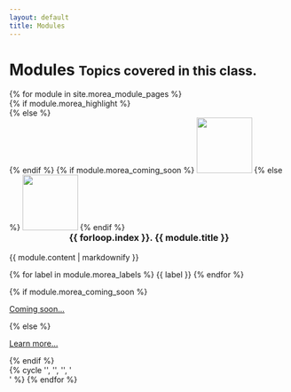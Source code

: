 ```yaml
---
layout: default
title: Modules
---
```


<div class="container">
  <h1>Modules <small>Topics covered in this class.</small></h1>
  <div class="row">
     {% for module in site.morea_module_pages %}
        <div class="col-sm-3">
        {% if module.morea_highlight %}
          <div class="thumbnail section-background-1">
        {% else %}
          <div class="thumbnail">
        {% endif %}
            {% if module.morea_coming_soon %}
              <img src="{{ site.baseurl }}{{ module.morea_icon_url }}" width="100" class="img-circle img-responsive morea-img-hover">
            {% else %}
              <a href="{{ module.morea_id }}" role="button"><img src="{{ site.baseurl }}{{ module.morea_icon_url }}" width="100" class="img-circle img-responsive morea-img-hover"></a>
            {% endif %}
            <div class="caption">
              <h3 style="text-align: center; margin-top: 0">{{ forloop.index }}. {{ module.title }}</h3>
              {{ module.content | markdownify }}
              <p>
              {% for label in module.morea_labels %}
                <span class="badge">{{ label }}</span>
              {% endfor %}
              </p>
              {% if module.morea_coming_soon %}
                <p class="text-center"><a href="#" class="btn btn-default" role="button">Coming soon...</a></p>
              {% else %}
                <p class="text-center"><a href="{{ module.morea_id }}" class="btn btn-primary" role="button">Learn more...</a></p>
              {% endif %}
            </div>
          </div>
        </div>
       {% cycle '', '', '', '</div><div class="row">' %}
     {% endfor %}
  </div>
</div>


